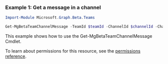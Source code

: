 ### Example 1: Get a message in a channel

```powershell
Import-Module Microsoft.Graph.Beta.Teams

Get-MgBetaTeamChannelMessage -TeamId $teamId -ChannelId $channelId -ChatMessageId $chatMessageId
```
This example shows how to use the Get-MgBetaTeamChannelMessage Cmdlet.

To learn about permissions for this resource, see the [permissions reference](/graph/permissions-reference).


